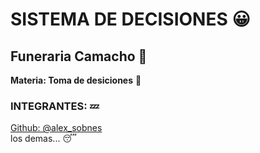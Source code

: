 # SISTEMA DE DECISIONES :grinning:

## Funeraria Camacho :ghost:

**Materia: Toma de desiciones** :thought_balloon:
### INTEGRANTES: :zzz:
[Github:  @alex_sobnes](https://github.com/alex-18030050)
<br>
los demas... :sleeping:
